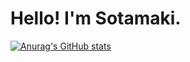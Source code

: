 # Hello! I'm Sotamaki.

[![Anurag's GitHub stats](https://github-readme-stats.vercel.app/api?username=Sotamaki0421)](https://github.com/anuraghazra/github-readme-stats)
